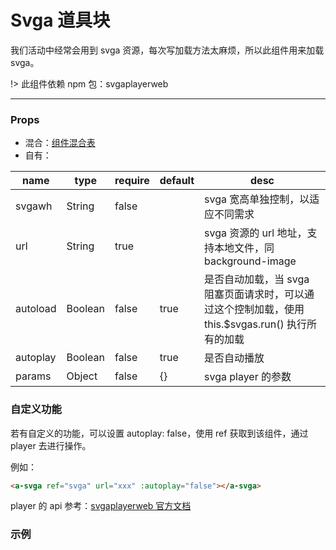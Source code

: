 # Svga 道具块

我们活动中经常会用到 svga 资源，每次写加载方法太麻烦，所以此组件用来加载 svga。

!> 此组件依赖 npm 包：svgaplayerweb

---

### Props

- 混合：[组件混合表](docs/components/mixins/Components.md)
- 自有：

| name     | type    | require | default | desc                                                                                               |
| -------- | ------- | ------- | ------- | -------------------------------------------------------------------------------------------------- |
| svgawh   | String  | false   |         | svga 宽高单独控制，以适应不同需求                                                                  |
| url      | String  | true    |         | svga 资源的 url 地址，支持本地文件，同 background-image                                            |
| autoload | Boolean | false   | true    | 是否自动加载，当 svga 阻塞页面请求时，可以通过这个控制加载，使用 this.\$svgas.run() 执行所有的加载 |
| autoplay | Boolean | false   | true    | 是否自动播放                                                                                       |
| params   | Object  | false   | {}      | svga player 的参数                                                                                 |

### 自定义功能

若有自定义的功能，可以设置 autoplay: false，使用 ref 获取到该组件，通过 player 去进行操作。

例如：

```html
<a-svga ref="svga" url="xxx" :autoplay="false"></a-svga>
```

player 的 api 参考：[svgaplayerweb 官方文档](https://github.com/svga/SVGAPlayer-Web/blob/master/README.zh.md)

### 示例

<vuep template="#example" :options="{ theme: 'neo' }"></vuep>

<script v-pre type="text/x-template" id="example">
<template>
  <a-section w="250px" h="200px" bg-c="#ddd">
    <a-svga pl="0" pt="0" w="100px" h="100px" url="https://x-m-org.github.io/antelope-ui/docs/components/basic/static/demo.svga"></a-svga>
    <a-svga pr="0" pt="0" w="100px" h="100px" url="https://x-m-org.github.io/antelope-ui/docs/components/basic/static/demo.svga"></a-svga>
  </a-section>
</template>

<script>
  export default {}
</script>
</script>
